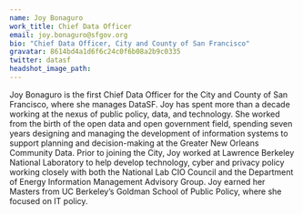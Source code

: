 ```yaml
---
name: Joy Bonaguro
work_title: Chief Data Officer
email: joy.bonaguro@sfgov.org
bio: "Chief Data Officer, City and County of San Francisco"
gravatar: 8614bd4a1d6f6c24c0f6b08a2b9c0335
twitter: datasf
headshot_image_path:
---
```

Joy Bonaguro is the first Chief Data Officer for the City and County of San Francisco, where she manages DataSF. Joy has spent more than a decade working at the nexus of public policy, data, and technology. She worked from the birth of the open data and open government field, spending seven years designing and managing the development of information systems to support planning and decision-making at the Greater New Orleans Community Data. Prior to joining the City, Joy worked at Lawrence Berkeley National Laboratory to help develop technology, cyber and privacy policy working closely with both the National Lab CIO Council and the Department of Energy Information Management Advisory Group. Joy earned her Masters from UC Berkeley’s Goldman School of Public Policy, where she focused on IT policy.
